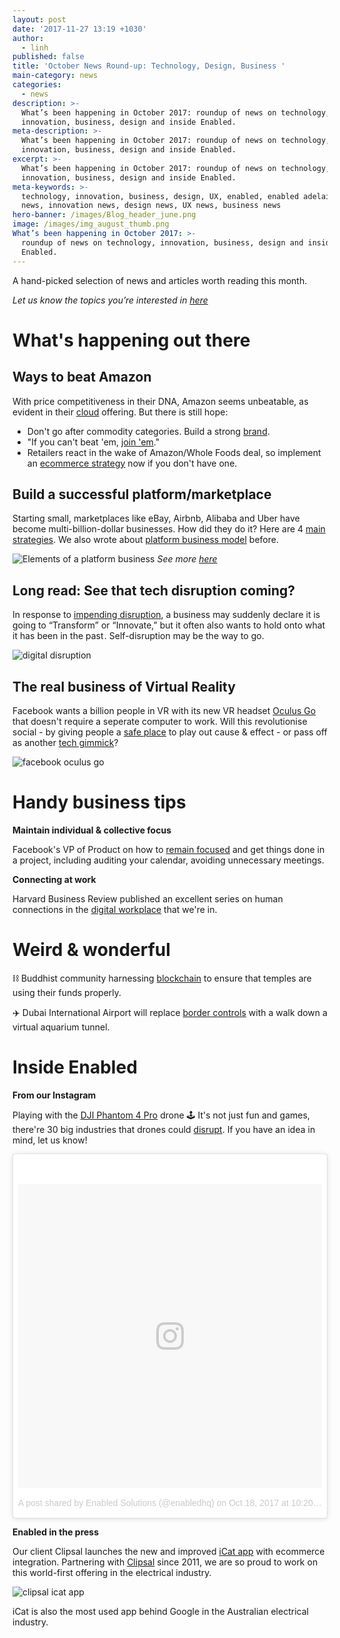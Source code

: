 ```yaml
---
layout: post
date: '2017-11-27 13:19 +1030'
author:
  - linh
published: false
title: 'October News Round-up: Technology, Design, Business '
main-category: news
categories:
  - news
description: >-
  What’s been happening in October 2017: roundup of news on technology,
  innovation, business, design and inside Enabled.
meta-description: >-
  What’s been happening in October 2017: roundup of news on technology,
  innovation, business, design and inside Enabled.
excerpt: >-
  What’s been happening in October 2017: roundup of news on technology,
  innovation, business, design and inside Enabled.
meta-keywords: >-
  technology, innovation, business, design, UX, enabled, enabled adelaide, tech
  news, innovation news, design news, UX news, business news
hero-banner: /images/Blog_header_june.png
image: /images/img_august_thumb.png
What’s been happening in October 2017: >-
  roundup of news on technology, innovation, business, design and inside
  Enabled.
---
```

A hand-picked selection of news and articles worth reading this month.

_Let us know the topics you’re interested in [here](https://enabled1.typeform.com/to/YcdNts)_

# What's happening out there

## Ways to beat Amazon

With price competitiveness in their DNA, Amazon seems unbeatable, as evident in their [cloud](https://medium.com/@mikeal/amazon-is-terrifying-7333422ec40d) offering. But there is still hope:

- Don't go after commodity categories. Build a strong [brand](https://www.cnbc.com/2017/08/27/how-to-beat-amazon-insight-venture-partners-deven-parekh.html).
- "If you can't beat 'em, [join 'em](https://www.entrepreneur.com/article/302410?)."
- Retailers react in the wake of Amazon/Whole Foods deal, so implement an [ecommerce strategy](https://www.geekwire.com/2017/amazons-13-7b-purchase-whole-foods-blessing-disguise-instacart/) now if you don't have one.

## Build a successful platform/marketplace

Starting small, marketplaces like eBay, Airbnb, Alibaba and Uber have become multi-billion-dollar businesses. How did they do it? Here are 4 [main strategies](http://andrewchen.co/how-to-build-a-billion-dollar-digital-marketplace-examples-from-uber-ebay-craigslist-and-more/). We also wrote about [platform business model](http://blog.enabled.com.au/platform-business-model) before.

![Elements of a platform business ]({{site.baseurl}}/images/img_platform_elements.png)
*See more [here](http://blog.enabled.com.au/platform-business-model)*

## Long read: See that tech disruption coming?

In response to [impending disruption](https://medium.com/startup-grind/what-technology-disruption-always-does-for-or-to-your-business-4b3bd5d7f59c), a business may suddenly declare it is going to “Transform” or “Innovate,” but it often also wants to hold onto what it has been in the past . Self-disruption may be the way to go.

![digital disruption]({{site.baseurl}}/images/img_october_disruption.gif)


## The real business of Virtual Reality

Facebook wants a billion people in VR with its new VR headset [Oculus Go](http://www.bbc.com/news/technology-41590202) that doesn't require a seperate computer to work. Will this revolutionise social - by giving people a [safe place](https://www.theverge.com/2017/10/15/16478084/interview-rachel-franklin-spaces-social-vr-facebook) to play out cause & effect - or pass off as another [tech gimmick](http://www.zdnet.com/article/facebook-to-unveil-virtual-reality-headset-which-needs-no-pc/)?

![facebook oculus go]({{site.baseurl}}/images/img_october_oculus.jpg)

# Handy business tips

**Maintain individual & collective focus**

Facebook's VP of Product on how to [remain focused](http://firstround.com/review/how-facebooks-vp-of-product-finds-focus-and-creates-conditions-for-intentional-work/) and get things done in a project, including auditing your calendar, avoiding unnecessary meetings.

**Connecting at work**

Harvard Business Review published an excellent series on human connections in the [digital workplace](https://hbr.org/cover-story/2017/09/work-and-the-loneliness-epidemic) that we're in.

# Weird & wonderful

⛓  Buddhist community harnessing [blockchain](https://lotos.network/) to ensure that temples are using their funds properly.  

✈️ Dubai International Airport will replace [border controls](https://www.thenational.ae/uae/transport/dubai-airport-s-new-virtual-aquarium-tunnel-scans-your-face-as-you-walk-through-it-1.665406?) with a walk down a virtual aquarium tunnel.

# Inside Enabled

**From our Instagram**

Playing with the [DJI Phantom 4 Pro](https://www.instagram.com/p/BaaupcVl2KM/?taken-by=enabledhq) drone 🕹 It's not just fun and games, there're 30 big industries that drones could [disrupt](https://www.cbinsights.com/research/industries-disrupted-drones/). If you have an idea in mind, let us know! 

<blockquote class="instagram-media" data-instgrm-version="7" style=" background:#FFF; border:0; border-radius:3px; box-shadow:0 0 1px 0 rgba(0,0,0,0.5),0 1px 10px 0 rgba(0,0,0,0.15); margin: 1px; max-width:658px; padding:0; width:99.375%; width:-webkit-calc(100% - 2px); width:calc(100% - 2px);"><div style="padding:8px;"> <div style=" background:#F8F8F8; line-height:0; margin-top:40px; padding:50% 0; text-align:center; width:100%;"> <div style=" background:url(data:image/png;base64,iVBORw0KGgoAAAANSUhEUgAAACwAAAAsCAMAAAApWqozAAAABGdBTUEAALGPC/xhBQAAAAFzUkdCAK7OHOkAAAAMUExURczMzPf399fX1+bm5mzY9AMAAADiSURBVDjLvZXbEsMgCES5/P8/t9FuRVCRmU73JWlzosgSIIZURCjo/ad+EQJJB4Hv8BFt+IDpQoCx1wjOSBFhh2XssxEIYn3ulI/6MNReE07UIWJEv8UEOWDS88LY97kqyTliJKKtuYBbruAyVh5wOHiXmpi5we58Ek028czwyuQdLKPG1Bkb4NnM+VeAnfHqn1k4+GPT6uGQcvu2h2OVuIf/gWUFyy8OWEpdyZSa3aVCqpVoVvzZZ2VTnn2wU8qzVjDDetO90GSy9mVLqtgYSy231MxrY6I2gGqjrTY0L8fxCxfCBbhWrsYYAAAAAElFTkSuQmCC); display:block; height:44px; margin:0 auto -44px; position:relative; top:-22px; width:44px;"></div></div><p style=" color:#c9c8cd; font-family:Arial,sans-serif; font-size:14px; line-height:17px; margin-bottom:0; margin-top:8px; overflow:hidden; padding:8px 0 7px; text-align:center; text-overflow:ellipsis; white-space:nowrap;"><a href="https://www.instagram.com/p/BaaupcVl2KM/" style=" color:#c9c8cd; font-family:Arial,sans-serif; font-size:14px; font-style:normal; font-weight:normal; line-height:17px; text-decoration:none;" target="_blank">A post shared by Enabled Solutions (@enabledhq)</a> on <time style=" font-family:Arial,sans-serif; font-size:14px; line-height:17px;" datetime="2017-10-19T05:20:22+00:00">Oct 18, 2017 at 10:20pm PDT</time></p></div></blockquote> <script async defer src="//platform.instagram.com/en_US/embeds.js"></script>
 
**Enabled in the press**

Our client Clipsal launches the new and improved [iCat app](http://electricalconnection.com.au/clipsal-launches-world-first-in-digital-innovation-for-electricians/) with ecommerce integration. Partnering with [Clipsal](https://enabled.com.au/casestudy-Clipsal) since 2011, we are so proud to work on this world-first offering in the electrical industry.

![clipsal icat app]({{site.baseurl}}/images/img_october_icat.gif)

iCat is also the most used app behind Google in the Australian electrical industry.
